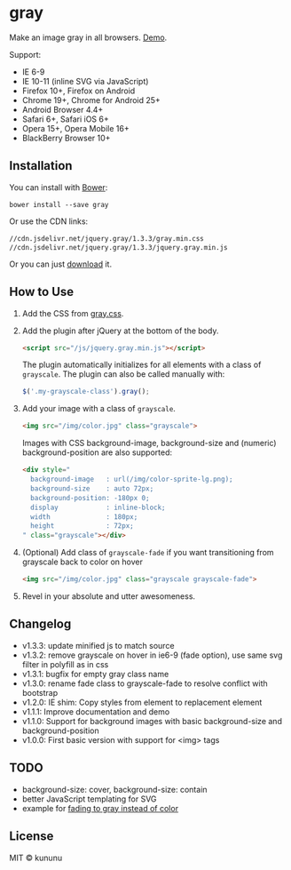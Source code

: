 gray
====

Make an image gray in all browsers. [Demo](http://kununu.github.io/gray/).

Support:

* IE 6-9
* IE 10-11 (inline SVG via JavaScript)
* Firefox 10+, Firefox on Android
* Chrome 19+, Chrome for Android 25+
* Android Browser 4.4+
* Safari 6+, Safari iOS 6+
* Opera 15+, Opera Mobile 16+
* BlackBerry Browser 10+

Installation
------------

You can install with [Bower](http://bower.io):

```shell
bower install --save gray
```

Or use the CDN links:

```
//cdn.jsdelivr.net/jquery.gray/1.3.3/gray.min.css
//cdn.jsdelivr.net/jquery.gray/1.3.3/jquery.gray.min.js
```
    
Or you can just [download](https://github.com/kununu/gray/archive/gh-pages.zip) it.

How to Use
----------

1. Add the CSS from [gray.css](https://github.com/kununu/gray/blob/gh-pages/css/gray.css).
2. Add the plugin after jQuery at the bottom of the body.

    ```html
    <script src="/js/jquery.gray.min.js"></script>
    ```

    The plugin automatically initializes for all elements with a class of ```grayscale```. The plugin can also be called manually with:

    ```javascript
    $('.my-grayscale-class').gray();
    ```

3. Add your image with a class of ```grayscale```.

    ```html
    <img src="/img/color.jpg" class="grayscale">
    ```

    Images with CSS background-image, background-size and (numeric) background-position are also supported:

    ```html
    <div style="
      background-image   : url(/img/color-sprite-lg.png);
      background-size    : auto 72px;
      background-position: -180px 0;
      display            : inline-block;
      width              : 180px;
      height             : 72px;
    " class="grayscale"></div>
    ```

4. (Optional) Add class of ```grayscale-fade``` if you want transitioning from grayscale back to color on hover

    ```html
    <img src="/img/color.jpg" class="grayscale grayscale-fade">
    ```

5. Revel in your absolute and utter awesomeness.

Changelog
---------

* v1.3.3: update minified js to match source
* v1.3.2: remove grayscale on hover in ie6-9 (fade option), use same svg filter in polyfill as in css
* v1.3.1: bugfix for empty gray class name
* v1.3.0: rename fade class to grayscale-fade to resolve conflict with bootstrap
* v1.2.0: IE shim: Copy styles from element to replacement element
* v1.1.1: Improve documentation and demo
* v1.1.0: Support for background images with basic background-size and background-position
* v1.0.0: First basic version with support for &lt;img&gt; tags

TODO
----

* background-size: cover, background-size: contain
* better JavaScript templating for SVG
* example for [fading to gray instead of color](https://github.com/kununu/gray/issues/6)

License
-------

MIT &copy; kununu
